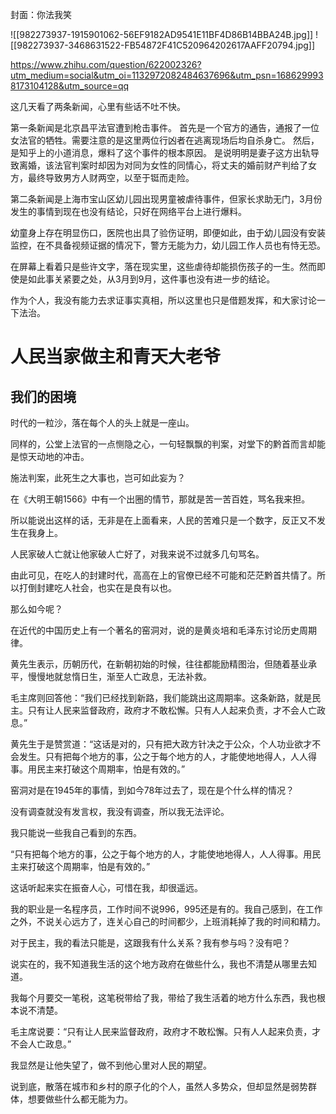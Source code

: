 
封面：你法我笑

![[982273937-1915901062-56EF9182AD9541E11BF4D86B14BBA24B.jpg]]
![[982273937-3468631522-FB54872F41C520964202617AAFF20794.jpg]]


https://www.zhihu.com/question/622002326?utm_medium=social&utm_oi=1132972082484637696&utm_psn=1686299938173104128&utm_source=qq


这几天看了两条新闻，心里有些话不吐不快。

第一条新闻是北京昌平法官遭到枪击事件。
首先是一个官方的通告，通报了一位女法官的牺牲。需要注意的是这里两位行凶者在逃离现场后均自杀身亡。
然后，是知乎上的小道消息，爆料了这个事件的根本原因。
是说明明是妻子这方出轨导致离婚，该法官判案时却因为对同为女性的同情心，将丈夫的婚前财产判给了女方，最终导致男方人财两空，以至于铤而走险。

第二条新闻是上海市宝山区幼儿园出现男童被虐待事件，但家长求助无门，3月份发生的事情到现在也没有结论，只好在网络平台上进行爆料。

幼童身上存在明显伤口，医院也出具了验伤证明，即便如此，由于幼儿园没有安装监控，在不具备视频证据的情况下，警方无能为力，幼儿园工作人员也有恃无恐。

在屏幕上看着只是些许文字，落在现实里，这些虐待却能损伤孩子的一生。然而即使是如此事关紧要之处，从3月到9月，这件事也没有进一步的结论。

作为个人，我没有能力去求证事实真相，所以这里也只是借题发挥，和大家讨论一下法治。

# 人民当家做主和青天大老爷

## 我们的困境

时代的一粒沙，落在每个人的头上就是一座山。

同样的，公堂上法官的一点恻隐之心，一句轻飘飘的判案，对堂下的黔首而言却能是惊天动地的冲击。

施法判案，此死生之大事也，岂可如此妄为？

在《大明王朝1566》中有一个出圈的情节，那就是苦一苦百姓，骂名我来担。

所以能说出这样的话，无非是在上面看来，人民的苦难只是一个数字，反正又不发生在我身上。

人民家破人亡就让他家破人亡好了，对我来说不过就多几句骂名。

由此可见，在吃人的封建时代，高高在上的官僚已经不可能和茫茫黔首共情了。所以打倒封建吃人社会，也实在是良有以也。

那么如今呢？



在近代的中国历史上有一个著名的窑洞对，说的是黄炎培和毛泽东讨论历史周期律。

黄先生表示，历朝历代，在新朝初始的时候，往往都能励精图治，但随着基业承平，慢慢地就怠惰日生，渐至人亡政息，无法补救。

毛主席则回答他：“我们已经找到新路，我们能跳出这周期率。这条新路，就是民主。只有让人民来监督政府，政府才不敢松懈。只有人人起来负责，才不会人亡政息。”

黄先生于是赞赏道：“这话是对的，只有把大政方针决之于公众，个人功业欲才不会发生。只有把每个地方的事，公之于每个地方的人，才能使地地得人，人人得事。用民主来打破这个周期率，怕是有效的。”

窑洞对是在1945年的事情，到如今78年过去了，现在是个什么样的情况？

没有调查就没有发言权，我没有调查，所以我无法评论。

我只能说一些我自己看到的东西。

“只有把每个地方的事，公之于每个地方的人，才能使地地得人，人人得事。用民主来打破这个周期率，怕是有效的。”

这话听起来实在振奋人心，可惜在我，却很遥远。

我的职业是一名程序员，工作时间不说996，995还是有的。我自己感到，在工作之外，不说关心远方了，连关心自己的时间都少，上班消耗掉了我的时间和精力。

对于民主，我的看法只能是，这跟我有什么关系？我有参与吗？没有吧？

说实在的，我不知道我生活的这个地方政府在做些什么，我也不清楚从哪里去知道。

我每个月要交一笔税，这笔税带给了我，带给了我生活着的地方什么东西，我也根本说不清楚。

毛主席说要：“只有让人民来监督政府，政府才不敢松懈。只有人人起来负责，才不会人亡政息。”

我显然是让他失望了，做不到他心里对人民的期望。

说到底，散落在城市和乡村的原子化的个人，虽然人多势众，但却显然是弱势群体，想要做些什么都无能为力。



